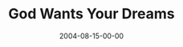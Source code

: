 ---
layout: message
category: message
series: "Life, The Universe and Everything"
title: "God Wants Your Dreams"
date: 2004-08-15-00-00
message_id: 158
audio: "http://s3.amazonaws.com/crossroads-media/message/audio/LTUAE_01_08-14-04_Dreams.mp3"
audio-duration: "39:54"
explicit: false
---
